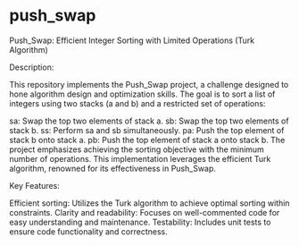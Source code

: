 # push_swap
Push_Swap: Efficient Integer Sorting with Limited Operations (Turk Algorithm)

Description:

This repository implements the Push_Swap project, a challenge designed to hone algorithm design and optimization skills. The goal is to sort a list of integers using two stacks (a and b) and a restricted set of operations:

sa: Swap the top two elements of stack a.
sb: Swap the top two elements of stack b.
ss: Perform sa and sb simultaneously.
pa: Push the top element of stack b onto stack a.
pb: Push the top element of stack a onto stack b.
The project emphasizes achieving the sorting objective with the minimum number of operations. This implementation leverages the efficient Turk algorithm, renowned for its effectiveness in Push_Swap.

Key Features:

Efficient sorting: Utilizes the Turk algorithm to achieve optimal sorting within constraints.
Clarity and readability: Focuses on well-commented code for easy understanding and maintenance.
Testability: Includes unit tests to ensure code functionality and correctness.
